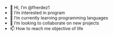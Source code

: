 - 👋 Hi, I’m @fherdez1
- 👀 I’m interested in program
- 🌱 I’m currently learning programming languages
- 💞️ I’m looking to collaborate on new projects
- 📫 How to reach me objective of life

<!---
fherdez1/fherdez1 is a ✨ special ✨ repository because its `README.md` (this file) appears on your GitHub profile.
You can click the Preview link to take a look at your changes.
--->
